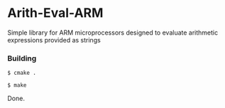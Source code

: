 # Arith-Eval-ARM
Simple library for ARM microprocessors designed to evaluate arithmetic expressions provided as strings

### Building
`$ cmake .`

`$ make`

Done.
